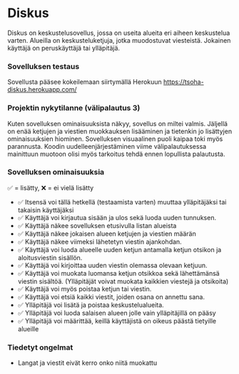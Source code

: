 # Diskus
Diskus on keskustelusovellus, jossa on useita alueita eri aiheen keskustelua varten. Alueilla on keskusteluketjuja, jotka muodostuvat viesteistä. Jokainen käyttäjä on peruskäyttäjä tai ylläpitäjä.

### Sovelluksen testaus
Sovellusta pääsee kokeilemaan siirtymällä Herokuun https://tsoha-diskus.herokuapp.com/

### Projektin nykytilanne (välipalautus 3)
Kuten sovelluksen ominaisuuksista näkyy, sovellus on miltei valmis. Jäljellä on enää ketjujen ja viestien muokkauksen lisääminen ja tietenkin jo lisättyjen ominaisuuksien hiominen. Sovelluksen visuaalinen puoli kaipaa toki myös parannusta. Koodin uudelleenjärjestäminen viime välipalautuksessa mainittuun muotoon olisi myös tarkoitus tehdä ennen lopullista palautusta.

### Sovelluksen ominaisuuksia
✅ = lisätty, ❌ = ei vielä lisätty
- ✅ Itsensä voi tällä hetkellä (testaamista varten) muuttaa ylläpitäjäksi tai takaisin käyttäjäksi
- ✅ Käyttäjä voi kirjautua sisään ja ulos sekä luoda uuden tunnuksen.
- ✅ Käyttäjä näkee sovelluksen etusivulla listan alueista
- ✅ Käyttäjä näkee jokaisen alueen ketjujen ja viestien määrän
- ✅ Käyttäjä näkee viimeksi lähetetyn viestin ajankohdan.
- ✅ Käyttäjä voi luoda alueelle uuden ketjun antamalla ketjun otsikon ja aloitusviestin sisällön.
- ✅ Käyttäjä voi kirjoittaa uuden viestin olemassa olevaan ketjuun.
- ✅ Käyttäjä voi muokata luomansa ketjun otsikkoa sekä lähettämänsä viestin sisältöä. (Ylläpitäjät voivat muokata kaikkien viestejä ja otsikoita)
- ✅ Käyttäjä voi myös poistaa ketjun tai viestin.
- ✅ Käyttäjä voi etsiä kaikki viestit, joiden osana on annettu sana.
- ✅ Ylläpitäjä voi lisätä ja poistaa keskustelualueita.
- ✅ Ylläpitäjä voi luoda salaisen alueen jolle vain ylläpitäjillä on pääsy
- ✅ Ylläpitäjä voi määrittää, keillä käyttäjistä on oikeus päästä tietyille alueille

### Tiedetyt ongelmat
- Langat ja viestit eivät kerro onko niitä muokattu
